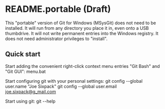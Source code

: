README.portable (Draft)
=======================

This "portable" version of Git for Windows (MSysGit) does not need to
be installed. It will run from any directory you place it in, even
onto a USB thumbdrive. It will not write permanent entries into the 
Windows registry. It does not need administrator privileges to "install".


Quick start
-----------
Start adding the convenient right-click context menu entries "Git Bash" and
"Git GUI":
        menu.bat

Start configuring git with your personal settings:
        git config --global user.name "Joe Sixpack"
        git config --global user.email joe.sixpack@g_mail.com

Start using git:
        git --help
